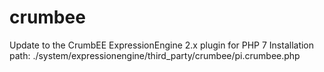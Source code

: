 # crumbee
Update to the CrumbEE ExpressionEngine 2.x plugin for PHP 7
Installation path: ./system/expressionengine/third_party/crumbee/pi.crumbee.php
